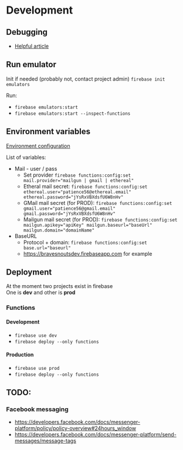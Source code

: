 # Development

## Debugging
* [Helpful article](https://medium.com/firebase-developers/debugging-firebase-functions-in-vs-code-a1caf22db0b2)

## Run emulator

Init if needed (probably not, contact project admin) `firebase init emulators`

Run:
* `firebase emulators:start`
* `firebase emulators:start --inspect-functions`

## Environment variables

[Environment configuration](https://firebase.google.com/docs/functions/config-env)

List of variables:
* Mail - user / pass
    * Set provider `firebase functions:config:set mail.provider="mailgun | gmail | ethereal"`
    * Etheral mail secret: `firebase functions:config:set ethereal.user="patience56@ethereal.email" ethereal.password="jYsRxVBXdsfU6W8nHv"` 
    * GMail mail secret (for PROD): `firebase functions:config:set gmail.user="patience56@gmail.email" gmail.password="jYsRxVBXdsfU6W8nHv"` 
    * Mailgun mail secret (for PROD): `firebase functions:config:set mailgun.apikey="apiKey" mailgun.baseurl="baseUrl" mailgun.domain="domainName"` 
* BaseURL
    * Protocol + domain: `firebase functions:config:set base.url="baseurl"`
    * https://bravesnoutsdev.firebaseapp.com for example 

## Deployment 

At the moment two projects exist in firebase  
One is **dev** and other is **prod**

### Functions
#### Development

* `firebase use dev`
* `firebase deploy --only functions`

#### Production

* `firebase use prod`
* `firebase deploy --only functions`

## TODO:

### Facebook messaging
* https://developers.facebook.com/docs/messenger-platform/policy/policy-overview#24hours_window
* https://developers.facebook.com/docs/messenger-platform/send-messages/message-tags